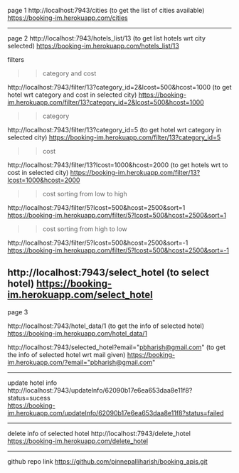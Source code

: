 page 1
http://localhost:7943/cities      (to get the list of cities available)
https://booking-im.herokuapp.com/cities

------------------------------------------------------------------------------------------------------------------------------

page 2 
http://localhost:7943/hotels_list/13    (to get list hotels wrt city selected)
https://booking-im.herokuapp.com/hotels_list/13

filters 

>> category and cost

http://localhost:7943/filter/13?category_id=2&lcost=500&hcost=1000     (to get hotel wrt category and cost in selected city)
https://booking-im.herokuapp.com/filter/13?category_id=2&lcost=500&hcost=1000


>>category

http://localhost:7943/filter/13?category_id=5      (to get hotel wrt category in selected city)
https://booking-im.herokuapp.com/filter/13?category_id=5


>>cost

http://localhost:7943/filter/13?lcost=1000&hcost=2000    (to get hotels wrt to cost in selected city)
https://booking-im.herokuapp.com/filter/13?lcost=1000&hcost=2000


>>cost sorting from low to high

http://localhost:7943/filter/5?lcost=500&hcost=2500&sort=1
https://booking-im.herokuapp.com/filter/5?lcost=500&hcost=2500&sort=1


>>cost sorting from high to low

http://localhost:7943/filter/5?lcost=500&hcost=2500&sort=-1
https://booking-im.herokuapp.com/filter/5?lcost=500&hcost=2500&sort=-1


http://localhost:7943/select_hotel             (to select hotel)
https://booking-im.herokuapp.com/select_hotel
------------------------------------------------------------------------------------------------------------------------------

page 3

http://localhost:7943/hotel_data/1      (to get the info of selected hotel)
https://booking-im.herokuapp.com/hotel_data/1

http://localhost:7943/selected_hotel?email="pbharish@gmail.com"      (to get the info of selected hotel wrt mail given)
https://booking-im.herokuapp.com/?email="pbharish@gmail.com"

------------------------------------------------------------------------------------------------------------------------------

update hotel info
http://localhost:7943/updateInfo/62090b17e6ea653daa8e11f8?status=sucess  
https://booking-im.herokuapp.com/updateInfo/62090b17e6ea653daa8e11f8?status=failed


------------------------------------------------------------------------------------------------------------------------------

delete info of selected hotel
http://localhost:7943/delete_hotel 
https://booking-im.herokuapp.com/delete_hotel


------------------------------------------------------------------------------------------------------------------------------


github repo link
https://github.com/pinnepalliharish/booking_apis.git
